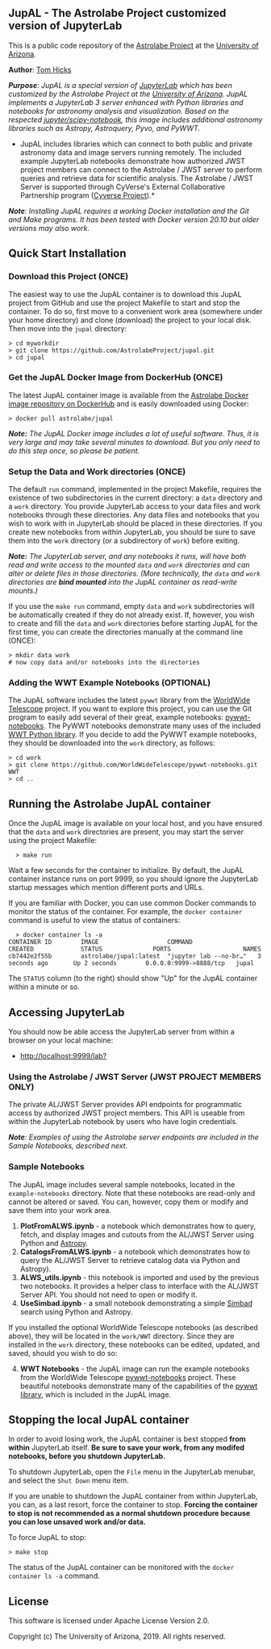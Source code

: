 ﻿## JupAL - The Astrolabe Project customized version of JupyterLab

This is a public code repository of the [Astrolabe Project](http://astrolabe.arizona.edu/) at the [University of Arizona](http://www.arizona.edu).

**Author**: [Tom Hicks](https://github.com/hickst)

***Purpose**: JupAL is a special version of [JupyterLab](https://github.com/jupyterlab/jupyterlab) which has been customized by the Astrolabe Project at the [University of Arizona](http://www.arizona.edu). JupAL implements a JupyterLab 3 server enhanced with Python libraries and notebooks for astronomy analysis and visualization. Based on the respected [jupyter/scipy-notebook](https://jupyter-docker-stacks.readthedocs.io/en/latest/using/selecting.html), this image includes additional astronomy libraries such as Astropy, Astroquery, Pyvo, and PyWWT.*

* JupAL includes libraries which can connect to both public and private astronomy data and image servers running remotely. The included example JupyterLab notebooks demonstrate how authorized JWST project members can connect to the Astrolabe / JWST server to perform queries and retrieve data for scientific analysis. The Astrolabe / JWST Server is supported through CyVerse's External Collaborative Partnership program ([Cyverse Project](http://cyverse.org)).*

***Note**: Installing JupAL requires a working Docker installation and the Git and Make programs. It has been tested with Docker version 20.10 but older versions may also work.*

## Quick Start Installation

### Download this Project (ONCE)

The easiest way to use the JupAL container is to download this JupAL project from GitHub and use the project Makefile to start and stop the container. To do so, first move to a convenient work area (somewhere under your home directory) and clone (download) the project to your local disk. Then move into the `jupal` directory:

```
> cd myworkdir
> git clone https://github.com/AstrolabeProject/jupal.git
> cd jupal
```

### Get the JupAL Docker Image from DockerHub (ONCE)

The latest JupAL container image is available from the 
[ Astrolabe Docker image repository on DockerHub](https://hub.docker.com/repository/docker/astrolabe/jupal) and is easily downloaded using Docker:
```
> docker pull astrolabe/jupal
```

***Note:** The JupAL Docker image includes a lot of useful software. Thus, it is very large and may take several minutes to download. But you only need to do this step once, so please be patient.*


### Setup the Data and Work directories (ONCE)

The default `run` command, implemented in the project Makefile, requires the existence of two subdirectories in the current directory: a `data` directory and a `work` directory. You provide JupyterLab access to your data files and work notebooks through these directories. Any data files and notebooks that you wish to work with in JupyterLab should be placed in these directories. If you create new notebooks from within JupyterLab, you should be sure to save them into the `work` directory (or a subdirectory of `work`) before exiting.

***Note:** The JupyterLab server, and any notebooks it runs, will have both read and write access to the mounted `data` and `work` directories and can alter or delete files in those directories. (More technically, the `data` and `work` directories are **bind mounted** into the JupAL container as read-write mounts.)*

If you use the `make run` command, empty `data` and `work` subdirectories will be automatically created if they do not already exist. If, however, you wish to create and fill the `data` and `work` directories before starting JupAL for the first time, you can create the directories manually at the command line (ONCE):
```
> mkdir data work
# now copy data and/or notebooks into the directories
```

### Adding the WWT Example Notebooks (OPTIONAL)

The JupAL software includes the latest `pywwt` library from the [WorldWide Telescope](http://www.worldwidetelescope.org/home/) project. If you want to explore this project, you can use the Git program to easily add several of their great, example notebooks: [pywwt-notebooks](https://github.com/WorldWideTelescope/pywwt-notebooks). The PyWWT notebooks demonstrate many uses of the included [WWT Python library](https://github.com/WorldWideTelescope/pywwt). If you decide to add the PyWWT example notebooks, they should be downloaded into the `work` directory, as follows:
```
> cd work
> git clone https://github.com/WorldWideTelescope/pywwt-notebooks.git WWT
> cd ..
```

## Running the Astrolabe JupAL container

Once the JupAL image is available on your local host, and you have ensured that the `data` and `work` directories are present, you may start the server using the project Makefile:
```
  > make run
```
Wait a few seconds for the container to initialize. By default, the JupAL container instance runs on port 9999, so you should ignore the JupyterLab startup messages which mention different ports and URLs.

If you are familiar with Docker, you can use common Docker commands to monitor the status of the container. For example, the `docker container` command is useful to view the status of containers:
```
  > docker container ls -a
CONTAINER ID        IMAGE                   COMMAND                  CREATED             STATUS              PORTS                    NAMES
cb7442e2f55b        astrolabe/jupal:latest  "jupyter lab --no-br…"   3 seconds ago       Up 2 seconds        0.0.0.0:9999->8888/tcp   jupal

```
The `STATUS` column (to the right) should show "Up" for the JupAL container within a minute or so.


## Accessing JupyterLab

You should now be able access the JupyterLab server from within a browser on your local machine:

  - [http://localhost:9999/lab?](http://localhost:9999/lab?)


### Using the Astrolabe / JWST Server (JWST PROJECT MEMBERS ONLY)

The private AL/JWST Server provides API endpoints for programmatic access by authorized JWST project members. This API is useable from within the JupyterLab notebook by users who have login credentials.

***Note**: Examples of using the Astrolabe server endpoints are included in the Sample Notebooks, described next.*

### Sample Notebooks

The JupAL image includes several sample notebooks, located in the `example-notebooks` directory. Note that these notebooks are read-only and cannot be altered or saved. You can, however, copy them or modify and save them into your work area.

  1. **PlotFromALWS.ipynb** - a notebook which demonstrates how to query, fetch, and display images and cutouts from the AL/JWST Server using Python and [Astropy](https://www.astropy.org/).
  2. **CatalogsFromALWS.ipynb** - a notebook which demonstrates how to query the AL/JWST Server to retrieve catalog data via Python and Astropy).
  3. **ALWS_utils.ipynb** - this notebook is imported and used by the previous two notebooks. It provides a helper class to interface with the AL/JWST Server API. You should not need to open or modify it.
  4. **UseSimbad.ipynb** - a small notebook demonstrating a simple [Simbad](http://simbad.u-strasbg.fr/simbad/) search using Python and Astropy.

  If you installed the optional WorldWide Telescope notebooks (as described above), they will be located in the `work/WWT` directory. Since they are installed in the `work` directory, these notebooks can be edited, updated, and saved, should you wish to do so:

  4. **WWT Notebooks** - the JupAL image can run the example notebooks from the WorldWide Telescope [pywwt-notebooks](https://github.com/WorldWideTelescope/pywwt-notebooks) project. These beautiful notebooks demonstrate many of the capabilities of the [pywwt library](https://github.com/WorldWideTelescope/pywwt), which is included in the JupAL image.


## Stopping the local JupAL container

In order to avoid losing work, the JupAL container is best stopped **from within** JupyterLab itself. **Be sure to save your work, from any modifed notebooks, before you shutdown JupyterLab.**

 To shutdown JupyterLab, open the `File` menu in the JupyterLab menubar, and select the `Shut Down` menu item.

If you are unable to shutdown the JupAL container from within JupyterLab, you can, as a last resort, force the container to stop. **Forcing the container to stop is not recommended as a normal shutdown procedure because you can lose unsaved work and/or data.**

To force JupAL to stop:
```
> make stop
```
The status of the JupAL container can be monitored with the `docker container ls -a` command.


## License

This software is licensed under Apache License Version 2.0.

Copyright (c) The University of Arizona, 2019. All rights reserved.
